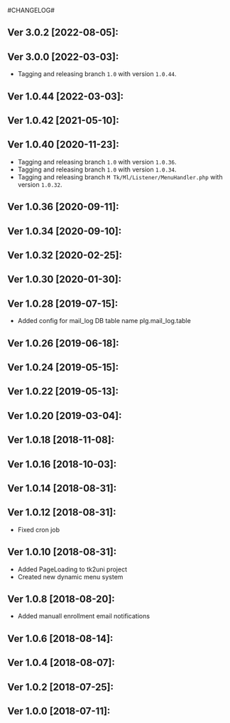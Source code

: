 #CHANGELOG#

Ver 3.0.2 [2022-08-05]:
-------------------------------


Ver 3.0.0 [2022-03-03]:
-------------------------------
  - Tagging and releasing branch `1.0` with version `1.0.44`.


Ver 1.0.44 [2022-03-03]:
-------------------------------


Ver 1.0.42 [2021-05-10]:
-------------------------------


Ver 1.0.40 [2020-11-23]:
-------------------------------
  - Tagging and releasing branch `1.0` with version `1.0.36`.
  - Tagging and releasing branch `1.0` with version `1.0.34`.
  - Tagging and releasing branch `M	Tk/Ml/Listener/MenuHandler.php` with version `1.0.32`.


Ver 1.0.36 [2020-09-11]:
-------------------------------


Ver 1.0.34 [2020-09-10]:
-------------------------------


Ver 1.0.32 [2020-02-25]:
-------------------------------


Ver 1.0.30 [2020-01-30]:
-------------------------------


Ver 1.0.28 [2019-07-15]:
-------------------------------
  - Added config for mail_log DB table name plg.mail_log.table


Ver 1.0.26 [2019-06-18]:
-------------------------------


Ver 1.0.24 [2019-05-15]:
-------------------------------


Ver 1.0.22 [2019-05-13]:
-------------------------------


Ver 1.0.20 [2019-03-04]:
-------------------------------


Ver 1.0.18 [2018-11-08]:
-------------------------------


Ver 1.0.16 [2018-10-03]:
-------------------------------


Ver 1.0.14 [2018-08-31]:
-------------------------------


Ver 1.0.12 [2018-08-31]:
-------------------------------
  - Fixed cron job


Ver 1.0.10 [2018-08-31]:
-------------------------------
  - Added PageLoading to tk2uni project
  - Created new dynamic menu system


Ver 1.0.8 [2018-08-20]:
-------------------------------
  - Added manuall enrollment email notifications


Ver 1.0.6 [2018-08-14]:
-------------------------------


Ver 1.0.4 [2018-08-07]:
-------------------------------


Ver 1.0.2 [2018-07-25]:
-------------------------------


Ver 1.0.0 [2018-07-11]:
-------------------------------





